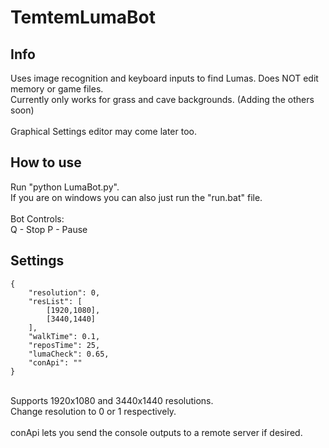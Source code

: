 # TemtemLumaBot

## Info

Uses image recognition and keyboard inputs to find Lumas. Does NOT edit memory or game files.<br/>
Currently only works for grass and cave backgrounds. (Adding the others soon)<br/>
<br/>
Graphical Settings editor may come later too.<br/>

## How to use

Run "python LumaBot.py".<br/>
If you are on windows you can also just run the "run.bat" file.<br/>
<br/>
Bot Controls:<br/>
Q - Stop
P - Pause

## Settings

```
{
	"resolution": 0,
	"resList": [
		[1920,1080],
		[3440,1440]
	],
	"walkTime": 0.1,
	"reposTime": 25,
	"lumaCheck": 0.65,
	"conApi": ""
}
```
<br/>
Supports 1920x1080 and 3440x1440 resolutions.<br/>
Change resolution to 0 or 1 respectively.<br/>
<br/>
conApi lets you send the console outputs to a remote server if desired.

